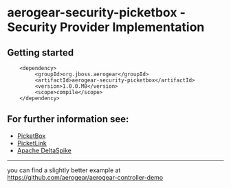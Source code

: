 # aerogear-security-picketbox - Security Provider Implementation

## Getting started

        <dependency>
             <groupId>org.jboss.aerogear</groupId>
             <artifactId>aerogear-security-picketbox</artifactId>
             <version>1.0.0.M8</version>
             <scope>compile</scope>
        </dependency>

## For further information see:

- [PicketBox](https://github.com/picketbox)
- [PicketLink](https://github.com/picketlink)
- [Apache DeltaSpike](https://github.com/apache/incubator-deltaspike)

---
you can find a slightly better example at <https://github.com/aerogear/aerogear-controller-demo> 
